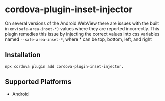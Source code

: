 # cordova-plugin-inset-injector

On several versions of the Android WebView there are issues with the built in `env(safe-area-inset-*)` values where they are reported incorrectly. This plugin remedies this issue by injecting the correct values into css variables named `--safe-area-inset-*`, where * can be top, bottom, left, and right

## Installation

```
npx cordova plugin add cordova-plugin-inset-injector.
```

## Supported Platforms

- Android
